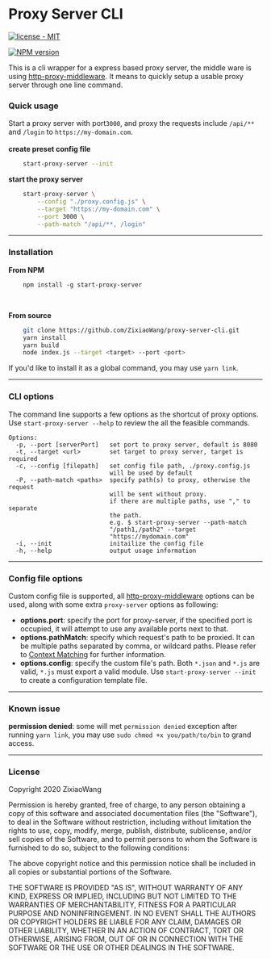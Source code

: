 # Proxy Server CLI

[![license - MIT](https://img.shields.io/npm/l/http-proxy-cli.svg)](http://foss-haas.mit-license.org)

[![NPM version](https://badge.fury.io/js/start-proxy-server.svg)](http://badge.fury.io/js/start-proxy-server)

This is a cli wrapper for a express based proxy server, the middle ware is using [http-proxy-middleware](https://github.com/chimurai/http-proxy-middleware). It means to quickly setup a usable proxy server through one line command.

### Quick usage
Start a proxy server with port`3000`, and proxy the requests include `/api/**` and `/login` to `https://my-domain.com`.  
<br>
**create preset config file**
```bash
    start-proxy-server --init
```  
  
**start the proxy server**
```bash
    start-proxy-server \
        --config "./proxy.config.js" \
        --target "https://my-domain.com" \
        --port 3000 \
        --path-match "/api/**, /login"
```

----  
### Installation
**From NPM**  
```
    npm install -g start-proxy-server
```
<br/>

**From source**
```bash
    git clone https://github.com/ZixiaoWang/proxy-server-cli.git
    yarn install
    yarn build
    node index.js --target <target> --port <port>
```
If you'd like to install it as a global command, you may use `yarn link`. 


---
### CLI options
The command line supports a few options as the shortcut of proxy options.   
Use `start-proxy-server --help` to review the all the feasible commands.
```
Options:
  -p, --port [serverPort]   set port to proxy server, default is 8080
  -t, --target <url>        set target to proxy server, target is required
  -c, --config [filepath]   set config file path, ./proxy.config.js
                            will be used by default
  -P, --path-match <paths>  specify path(s) to proxy, otherwise the request
                            will be sent without proxy.
                            if there are multiple paths, use "," to separate
                            the path.
                            e.g. $ start-proxy-server --path-match
                            "/path1,/path2" --target
                            "https://mydomain.com"
  -i, --init                initailize the config file
  -h, --help                output usage information
```

---
### Config file options
Custom config file is supported, all [http-proxy-middleware](https://github.com/chimurai/http-proxy-middleware#http-proxy-middleware-options) options can be used, along with some extra `proxy-server` options as following:  
- **options.port**: specify the port for proxy-server, if the specified port is occupied, it will attempt to use any available ports next to that.
- **options.pathMatch**: specify which request's path to be proxied. It can be multiple paths separated by comma, or wildcard paths. Please refer to [Context Matching](https://github.com/chimurai/http-proxy-middleware#context-matching) for further information.
- **options.config**: specify the custom file's path. Both `*.json` and `*.js` are valid, `*.js` must export a valid module. Use `start-proxy-server --init` to create a configuration template file. 

---
### Known issue
**permission denied**: some will met `permission denied` exception after running `yarn link`, you may use `sudo chmod +x you/path/to/bin` to grand access. 

----
### License
Copyright 2020 ZixiaoWang

Permission is hereby granted, free of charge, to any person obtaining a copy of this software and associated documentation files (the "Software"), to deal in the Software without restriction, including without limitation the rights to use, copy, modify, merge, publish, distribute, sublicense, and/or sell copies of the Software, and to permit persons to whom the Software is furnished to do so, subject to the following conditions:

The above copyright notice and this permission notice shall be included in all copies or substantial portions of the Software.

THE SOFTWARE IS PROVIDED "AS IS", WITHOUT WARRANTY OF ANY KIND, EXPRESS OR IMPLIED, INCLUDING BUT NOT LIMITED TO THE WARRANTIES OF MERCHANTABILITY, FITNESS FOR A PARTICULAR PURPOSE AND NONINFRINGEMENT. IN NO EVENT SHALL THE AUTHORS OR COPYRIGHT HOLDERS BE LIABLE FOR ANY CLAIM, DAMAGES OR OTHER LIABILITY, WHETHER IN AN ACTION OF CONTRACT, TORT OR OTHERWISE, ARISING FROM, OUT OF OR IN CONNECTION WITH THE SOFTWARE OR THE USE OR OTHER DEALINGS IN THE SOFTWARE.